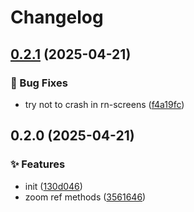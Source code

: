 # Changelog

## [0.2.1](https://github.com/shovel-kun/react-native-telephoto/compare/v0.2.0...v0.2.1) (2025-04-21)

### 🐛 Bug Fixes

* try not to crash in rn-screens ([f4a19fc](https://github.com/shovel-kun/react-native-telephoto/commit/f4a19fc9c624c4283b297ff71d8b714867cd693f))

## 0.2.0 (2025-04-21)

### ✨ Features

* init ([130d046](https://github.com/shovel-kun/react-native-telephoto/commit/130d04698e378738c93c0cd321524b16ffd9c15d))
* zoom ref methods ([3561646](https://github.com/shovel-kun/react-native-telephoto/commit/3561646f287ae501d0198e3d5800a832675886dd))
